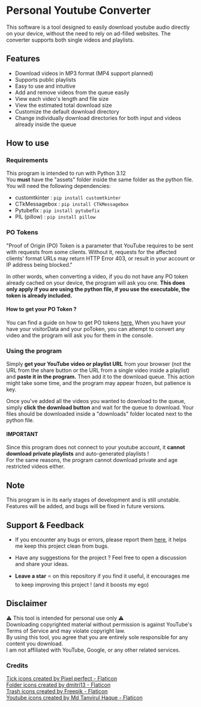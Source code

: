 # Personal Youtube Converter
This software is a tool designed to easily download youtube audio directly on your device, without the need to rely on ad-filled websites.
The converter supports both single videos and playlists.

## Features
- Download videos in MP3 format (MP4 support planned)
- Supports public playlists
- Easy to use and intuitive
- Add and remove videos from the queue easily
- View each video's length and file size
- View the estimated total download size
- Customize the default download directory
- Change individually download directories for both input and videos already inside the queue

## How to use
### Requirements
This program is intended to run with Python 3.12<br>
You **must** have the "assets" folder inside the same folder as the python file.<br>
You will need the following dependencies:
- customtkinter : ``pip install customtkinter``
- CTkMessagebox : ``pip install CTkMessagebox``
- Pytubefix : ``pip install pytubefix``
- PIL (pillow) : ``pip install pillow``

### PO Tokens
"Proof of Origin (PO) Token is a parameter that YouTube requires to be sent with requests from some clients. Without it, requests for the affected clients' format URLs may return HTTP Error 403, or result in your account or IP address being blocked."

In other words, when converting a video, if you do not have any PO token already cached on your device, the program will ask you one. **This does only apply if you are using the python file, if you use the executable, the token is already included.**

#### How to get your PO Token ?
You can find a guide on how to get PO tokens [here.](https://pytubefix.readthedocs.io/en/latest/user/po_token.html#manually-acquiring-a-po-token-from-a-browser-for-use-when-logged-out) When you have your have your visitorData and your poToken, you can attempt to convert any video and the program will ask you for them in the console.

### Using the program
Simply **get your YouTube video or playlist URL** from your browser (not the URL from the share button or the URL from a single video inside a playlist) and **paste it in the program.**
Then add it to the download queue. This action might take some time, and the program may appear frozen, but patience is key.

Once you've added all the videos you wanted to download to the queue, simply **click the download button** and wait for the queue to download.
Your files should be downloaded inside a "downloads" folder located next to the python file.

#### **IMPORTANT**
Since this program does not connect to your youtube account, it **cannot download private playlists** and auto-generated playlists !<br>
For the same reasons, the program cannot download private and age restricted videos either.

## Note
This program is in its early stages of development and is still unstable. Features will be added, and bugs will be fixed in future versions.

## Support & Feedback
- If you encounter any bugs or errors, please report them [here](https://github.com/Navee84/personal-youtube-converter/issues), it helps me keep this project clean from bugs.

- Have any suggestions for the project ? Feel free to open a discussion and share your ideas.

- **Leave a star** ⭐ on this repository if you find it useful, it encourages me to keep improving this project ! (and it boosts my ego)

## Disclaimer
⚠️ This tool is intended for personal use only ⚠️<br>
Downloading copyrighted material without permission is against YouTube's Terms of Service and may violate copyright law.<br>
By using this tool, you agree that you are entirely sole responsible for any content you download.<br>
I am not affiliated with YouTube, Google, or any other related services.

### Credits
<a href="https://www.flaticon.com/free-icons/tick" title="tick icons">Tick icons created by Pixel perfect - Flaticon</a><br>
<a href="https://www.flaticon.com/free-icons/folder" title="folder icons">Folder icons created by dmitri13 - Flaticon</a><br>
<a href="https://www.flaticon.com/free-icons/trash" title="trash icons">Trash icons created by Freepik - Flaticon</a><br>
<a href="https://www.flaticon.com/free-icons/youtube" title="youtube icons">Youtube icons created by Md Tanvirul Haque - Flaticon</a>